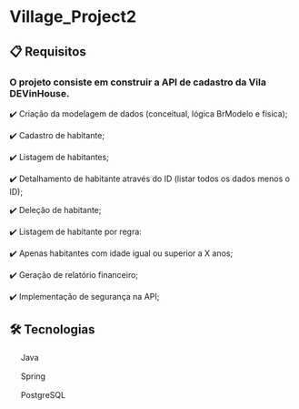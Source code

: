 # Village_Project2

## 📋 Requisitos

### O projeto consiste em construir a API de cadastro da Vila DEVinHouse.

✔️ Criação da modelagem de dados (conceitual, lógica BrModelo e física);

✔️ Cadastro de habitante;

✔️ Listagem de habitantes;

✔️ Detalhamento de habitante através do ID (listar todos os dados menos o ID);

✔️ Deleção de habitante;

✔️ Listagem de habitante por regra: 

✔️ Apenas habitantes com idade igual ou superior a X anos;

✔️ Geração de relatório financeiro;

✔️ Implementação de segurança na API;



## 🛠 Tecnologias

<img src="https://cdn.jsdelivr.net/gh/devicons/devicon/icons/java/java-original.svg" width="16" height="16" /> Java

<img src="https://cdn.jsdelivr.net/gh/devicons/devicon/icons/spring/spring-original.svg" width="16" height="16" /> Spring

<img src="https://cdn.jsdelivr.net/gh/devicons/devicon/icons/postgresql/postgresql-original.svg" width="16" height="16" /> PostgreSQL
